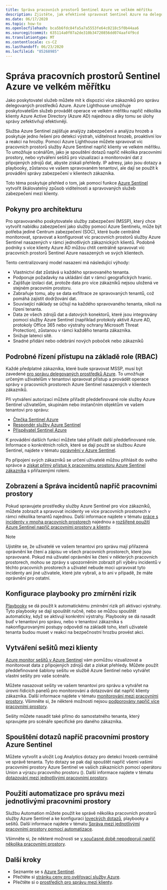 ```yaml
---
title: Správa pracovních prostorů Sentinel Azure ve velkém měřítku
description: Zjistěte, jak efektivně spravovat Sentinel Azure na delegovaných zákaznických zdrojích.
ms.date: 06/17/2020
ms.topic: how-to
ms.openlocfilehash: bca5b6fdc84fa5a7a5553fe64c0218c5f0b44aa6
ms.sourcegitcommit: 635114a0f07a2de310b34720856dd074aaf4f9cd
ms.translationtype: MT
ms.contentlocale: cs-CZ
ms.lasthandoff: 06/23/2020
ms.locfileid: "85268985"
---
```

# <a name="manage-azure-sentinel-workspaces-at-scale"></a>Správa pracovních prostorů Sentinel Azure ve velkém měřítku

Jako poskytovatel služeb můžete mít k dispozici více zákazníků pro správu delegovaných prostředků Azure. Azure Lighthouse umožňuje poskytovatelům služeb provádět operace ve velkém měřítku napříč několika klienty Azure Active Directory (Azure AD) najednou a díky tomu se úlohy správy zefektivňují efektivněji.

Služba Azure Sentinel zajišťuje analýzy zabezpečení a analýzu hrozeb a poskytuje jedno řešení pro detekci výstrah, viditelnost hrozeb, proaktivní lov a reakci na hrozby. Pomocí Azure Lighthouse můžete spravovat víc pracovních prostorů služby Azure Sentinel napříč klienty ve velkém měřítku. To umožňuje scénářům, jako je spouštění dotazů napříč několika pracovními prostory, nebo vytváření sešitů pro vizualizaci a monitorování dat z připojených zdrojů dat, abyste získali přehledy. IP adresy, jako jsou dotazy a playbooky, zůstanou ve vašem spravovaném tenantovi, ale dají se použít k provádění správy zabezpečení v klientech zákazníka.

Toto téma poskytuje přehled o tom, jak pomocí funkce [Azure Sentinel](../../sentinel/overview.md) vytvořit škálovatelný způsob viditelnosti a spravovaných služeb zabezpečení mezi klienty.

## <a name="architectural-considerations"></a>Pokyny pro architekturu

Pro spravovaného poskytovatele služby zabezpečení (MSSP), který chce vytvořit nabídku zabezpečení jako služby pomocí Azure Sentinelu, může být potřeba jediné Centrum zabezpečení (SOC), které bude centrálně monitorovat, spravovat a konfigurovat víc pracovních prostorů služby Azure Sentinel nasazených v rámci jednotlivých zákaznických klientů. Podobně podniky s více klienty Azure AD můžou chtít centrálně spravovat víc pracovních prostorů Sentinel Azure nasazených ve svých klientech.

Tento centralizovaný model nasazení má následující výhody:

- Vlastnictví dat zůstává u každého spravovaného tenanta.
- Podporuje požadavky na ukládání dat v rámci geografických hranic.
- Zajišťuje izolaci dat, protože data pro více zákazníků nejsou uložená ve stejném pracovním prostoru. 
- Zabraňuje tomu, aby se data exfiltrace ze spravovaných tenantů, což pomáhá zajistit dodržování dat.
- Související náklady se účtují na každého spravovaného tenanta, nikoli na řízení tenanta.
- Data ze všech zdrojů dat a datových konektorů, které jsou integrovány pomocí služby Azure Sentinel (například protokoly aktivit Azure AD, protokoly Office 365 nebo výstrahy ochrany Microsoft Threat Protection), zůstanou v rámci každého tenanta zákazníka.
- Snižuje latenci sítě.
- Snadné přidání nebo odebrání nových poboček nebo zákazníků

## <a name="granular-role-based-access-control-rbac"></a>Podrobné řízení přístupu na základě role (RBAC)

Každé předplatné zákazníka, které bude spravovat MSSP, musí být zavedené [pro správu delegovaných prostředků Azure](onboard-customer.md). To umožňuje určeným uživatelům v tenantovi spravovat přístup a provádět operace správy v pracovních prostorech Azure Sentinel nasazených v klientech zákazníků.

Při vytváření autorizací můžete přiřadit předdefinované role služby Azure Sentinel uživatelům, skupinám nebo instančním objektům ve vašem tenantovi pro správu:

- [Čtečka Sentinel Azure](../../role-based-access-control/built-in-roles.md#azure-sentinel-reader)
- [Respondér služby Azure Sentinel](../../role-based-access-control/built-in-roles.md#azure-sentinel-responder)
- [Přispěvatel Sentinel Azure](../../role-based-access-control/built-in-roles.md#azure-sentinel-contributor)

K provádění dalších funkcí můžete také přiřadit další předdefinované role. Informace o konkrétních rolích, které se dají použít se službou Azure Sentinel, najdete v tématu [oprávnění v Azure Sentinel](../../sentinel/roles.md).

Po připojení svých zákazníků se určení uživatelé můžou přihlásit do svého správce a [získat přímý přístup k pracovnímu prostoru Azure Sentinel zákazníka](../../sentinel/multiple-tenants-service-providers.md) s přiřazenými rolemi.

## <a name="view-and-manage-incidents-across-workspaces"></a>Zobrazení a Správa incidentů napříč pracovními prostory

Pokud spravujete prostředky služby Azure Sentinel pro více zákazníků, můžete zobrazit a spravovat incidenty ve více pracovních prostorech v rámci několika tenantů najednou. Další informace najdete v tématu [práce s incidenty v mnoha pracovních prostorech](../../sentinel/multiple-workspace-view.md) najednou a [rozšířené použití Azure Sentinel napříč pracovními prostory a klienty](../../sentinel/extend-sentinel-across-workspaces-tenants.md).

> [!NOTE]
> Ujistěte se, že uživatelé ve vašem tenantovi pro správu mají přiřazená oprávnění ke čtení a zápisu ve všech pracovních prostorech, které jsou spravované. Pokud má uživatel oprávnění ke čtení v některých pracovních prostorech, mohou se zprávy s upozorněním zobrazit při výběru incidentů v těchto pracovních prostorech a uživatel nebude moci upravovat tyto incidenty ani jiné uživatele, které jste vybrali, a to ani v případě, že máte oprávnění pro ostatní.

## <a name="configure-playbooks-for-mitigation"></a>Konfigurace playbooky pro zmírnění rizik

[Playbooky](../../sentinel/tutorial-respond-threats-playbook.md) se dá použít k automatickému zmírnění rizik při aktivaci výstrahy. Tyto playbooky se dají spouštět ručně, nebo se můžou spouštět automaticky, když se aktivují konkrétní výstrahy. Playbooky se dá nasadit buď v tenantovi pro správu, nebo v tenantovi zákazníka s nakonfigurovanými postupy odpovědí na základě toho, kteří uživatelé tenanta budou muset v reakci na bezpečnostní hrozbu provést akci.

## <a name="create-cross-tenant-workbooks"></a>Vytváření sešitů mezi klienty

[Azure monitor sešitů v Azure Sentinel](../../sentinel/overview.md#workbooks) vám pomůžou vizualizovat a monitorovat data z připojených zdrojů dat a získat přehledy. Můžete použít předdefinované šablony sešitu ve službě Azure Sentinel nebo vytvářet vlastní sešity pro vaše scénáře.

Můžete nasazovat sešity ve vašem tenantovi pro správu a vytvářet na úrovni řídicích panelů pro monitorování a dotazování dat napříč klienty zákazníka. Další informace najdete v tématu [monitorování mezi pracovními prostory](../../sentinel/extend-sentinel-across-workspaces-tenants.md#using-cross-workspace-workbooks). Všimněte si, že některé možnosti nejsou [podporovány napříč více pracovními prostory](../../sentinel/extend-sentinel-across-workspaces-tenants.md#whats-not-supported-across-workspaces).

Sešity můžete nasadit také přímo do samostatného tenanta, který spravujete pro scénáře specifické pro daného zákazníka.

## <a name="run-queries-across-azure-sentinel-workspaces"></a>Spouštění dotazů napříč pracovními prostory Azure Sentinel

Můžete vytvořit a uložit Log Analytics dotazy pro detekci hrozeb centrálně ve správě tenanta. Tyto dotazy se pak dají spouštět napříč všemi vašimi pracovními prostory Azure Sentinel ve vašich zákaznících pomocí operátoru Union a výrazu pracovního prostoru (). Další informace najdete v tématu [dotazování mezi jednotlivými pracovními prostory](../../sentinel/extend-sentinel-across-workspaces-tenants.md#cross-workspace-querying).

## <a name="use-automation-for-cross-workspace-management"></a>Použití automatizace pro správu mezi jednotlivými pracovními prostory

Službu Automation můžete použít ke správě několika pracovních prostorů služby Azure Sentinel a ke konfiguraci [loveckých dotazů](../../sentinel/hunting.md), playbooky a sešitů. Další informace najdete v tématu [Správa mezi jednotlivými pracovními prostory pomocí automatizace](../../sentinel/extend-sentinel-across-workspaces-tenants.md#cross-workspace-management-using-automation).

Všimněte si, že některé možnosti se [v současné době nepodporují napříč několika pracovními prostory](../../sentinel/extend-sentinel-across-workspaces-tenants.md#whats-not-supported-across-workspaces).

## <a name="next-steps"></a>Další kroky

- Seznamte se s [Azure Sentinel](../../sentinel/overview.md).
- Přečtěte si [stránku ceny pro ověřovací služby Azure](https://azure.microsoft.com/pricing/details/azure-sentinel/).
- Přečtěte si o [prostředích pro správu mezi klienty](../concepts/cross-tenant-management-experience.md).


